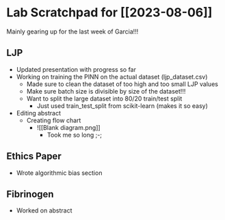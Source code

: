 # Lab Scratchpad for [[2023-08-06]]
Mainly gearing up for the last week of Garcia!!!
## LJP
- Updated presentation with progress so far
- Working on training the PINN on the actual dataset (ljp_dataset.csv)
	- Made sure to clean the dataset of too high and too small LJP values
	- Make sure batch size is divisible by size of the dataset!!!
	- Want to split the large dataset into 80/20 train/test split
		- Just used train_test_split from scikit-learn (makes it so easy)
- Editing abstract
	- Creating flow chart
		- ![[Blank diagram.png]]
			- Took me so long ;-;


## Ethics Paper
- Wrote algorithmic bias section

## Fibrinogen
- Worked on abstract
